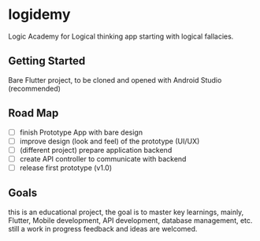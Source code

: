 # logidemy

Logic Academy for Logical thinking app starting with logical fallacies.

## Getting Started

Bare Flutter project, to be cloned and opened with Android Studio (recommended)

## Road Map

- [ ] finish Prototype App with bare design
- [ ] improve design (look and feel) of the prototype (UI/UX)
- [ ] (different project) prepare application backend
- [ ] create API controller to communicate with backend
- [ ] release first prototype (v1.0)

## Goals

this is an educational project, the goal is to master key learnings, mainly, Flutter, Mobile development, API development, database management, etc.
still a work in progress
feedback and ideas are welcomed.